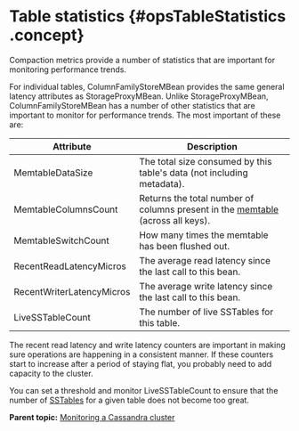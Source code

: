 # Table statistics {#opsTableStatistics .concept}

Compaction metrics provide a number of statistics that are important for monitoring performance trends.

For individual tables, ColumnFamilyStoreMBean provides the same general latency attributes as StorageProxyMBean. Unlike StorageProxyMBean, ColumnFamilyStoreMBean has a number of other statistics that are important to monitor for performance trends. The most important of these are:

|Attribute|Description|
|---------|-----------|
|MemtableDataSize|The total size consumed by this table's data \(not including metadata\).|
|MemtableColumnsCount|Returns the total number of columns present in the [memtable](/en/glossary/doc/glossary/gloss_memtable.html) \(across all keys\).|
|MemtableSwitchCount|How many times the memtable has been flushed out.|
|RecentReadLatencyMicros|The average read latency since the last call to this bean.|
|RecentWriterLatencyMicros|The average write latency since the last call to this bean.|
|LiveSSTableCount|The number of live SSTables for this table.|

The recent read latency and write latency counters are important in making sure operations are happening in a consistent manner. If these counters start to increase after a period of staying flat, you probably need to add capacity to the cluster.

You can set a threshold and monitor LiveSSTableCount to ensure that the number of [SSTables](/en/glossary/doc/glossary/gloss_sstable.html) for a given table does not become too great.

**Parent topic:** [Monitoring a Cassandra cluster](../../cassandra/operations/opsMonitoring.md)

